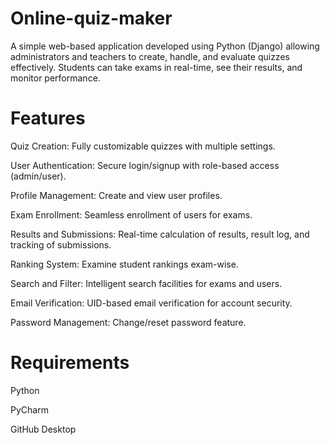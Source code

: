 # Online-quiz-maker

A simple web-based application developed using Python (Django) allowing administrators and teachers to create, handle, and evaluate quizzes effectively. Students can take exams in real-time, see their results, and monitor performance.

# Features

Quiz Creation: Fully customizable quizzes with multiple settings.

User Authentication: Secure login/signup with role-based access (admin/user).

Profile Management: Create and view user profiles.

Exam Enrollment: Seamless enrollment of users for exams.

Results and Submissions: Real-time calculation of results, result log, and tracking of submissions.

Ranking System: Examine student rankings exam-wise.

Search and Filter: Intelligent search facilities for exams and users.

Email Verification: UID-based email verification for account security.

Password Management: Change/reset password feature.

# Requirements

Python

PyCharm 

GitHub Desktop
